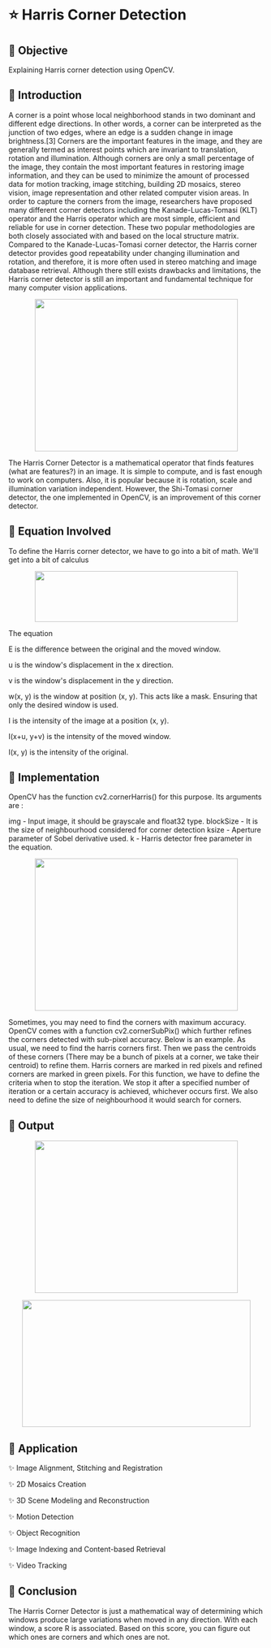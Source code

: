 # :star: Harris Corner Detection

## :stars: Objective

Explaining Harris corner detection using OpenCV.

## :stars: Introduction

A corner is a point whose local neighborhood stands in two dominant and different edge directions. In other words, a corner can be interpreted as the junction of two edges, where an edge is a sudden change in image brightness.[3] Corners are the important features in the image, and they are generally termed as interest points which are invariant to translation, rotation and illumination. Although corners are only a small percentage of the image, they contain the most important features in restoring image information, and they can be used to minimize the amount of processed data for motion tracking, image stitching, building 2D mosaics, stereo vision, image representation and other related computer vision areas.
In order to capture the corners from the image, researchers have proposed many different corner detectors including the Kanade-Lucas-Tomasi (KLT) operator and the Harris operator which are most simple, efficient and reliable for use in corner detection. These two popular methodologies are both closely associated with and based on the local structure matrix. Compared to the Kanade-Lucas-Tomasi corner detector, the Harris corner detector provides good repeatability under changing illumination and rotation, and therefore, it is more often used in stereo matching and image database retrieval. Although there still exists drawbacks and limitations, the Harris corner detector is still an important and fundamental technique for many computer vision applications.

<p align="center">
  <img width="400" height="300" src="https://miro.medium.com/max/950/0*PPJxP5y_k4GCWLBM.jpg">
  </p> 

The Harris Corner Detector is a mathematical operator that finds features (what are features?) in an image. It is simple to compute, and is fast enough to work on computers. Also, it is popular because it is rotation, scale and illumination variation independent. However, the Shi-Tomasi corner detector, the one implemented in OpenCV, is an improvement of this corner detector. 


## :stars: Equation Involved

To define the Harris corner detector, we have to go into a bit of math. We'll get into a bit of calculus
     <p align="center">
  <img width="400" height="100" src="https://aishack.in/static/img/tut/harris-equation1.jpg">
  </p>  
                         The equation

E is the difference between the original and the moved window.

u is the window's displacement in the x direction.

v is the window's displacement in the y direction.

w(x, y) is the window at position (x, y). This acts like a mask. Ensuring that only the desired window is used.

I is the intensity of the image at a position (x, y).

I(x+u, y+v) is the intensity of the moved window.

I(x, y) is the intensity of the original.

## :stars: Implementation

OpenCV has the function cv2.cornerHarris() for this purpose. Its arguments are :

img - Input image, it should be grayscale and float32 type.
blockSize - It is the size of neighbourhood considered for corner detection
ksize - Aperture parameter of Sobel derivative used.
k - Harris detector free parameter in the equation.

 <p align="center">
  <img width="400" height="300" src="https://opencv24-python-tutorials.readthedocs.io/en/latest/_images/harris_region.jpg">
  </p> 

Sometimes, you may need to find the corners with maximum accuracy. OpenCV comes with a function cv2.cornerSubPix() which further refines the corners detected with sub-pixel accuracy. Below is an example. As usual, we need to find the harris corners first. Then we pass the centroids of these corners (There may be a bunch of pixels at a corner, we take their centroid) to refine them. Harris corners are marked in red pixels and refined corners are marked in green pixels. For this function, we have to define the criteria when to stop the iteration. We stop it after a specified number of iteration or a certain accuracy is achieved, whichever occurs first. We also need to define the size of neighbourhood it would search for corners. 

## :stars: Output

  <p align="center">
  <img width="400" height="300" src="https://user-images.githubusercontent.com/66861391/140650371-3110df96-b037-420e-9f3e-c0104fbdfe4f.png">
  </p>  
  
  <p align="center">
  <img width="450" height="250" src="https://user-images.githubusercontent.com/66861391/141099308-4908b769-2563-48fa-99f0-970e1c3e77c2.png">
  </p>  
  
## :stars: Application

:sparkles: Image Alignment, Stitching and Registration

:sparkles: 2D Mosaics Creation

:sparkles: 3D Scene Modeling and Reconstruction

:sparkles: Motion Detection

:sparkles: Object Recognition

:sparkles: Image Indexing and Content-based Retrieval

:sparkles: Video Tracking

## :stars: Conclusion
The Harris Corner Detector is just a mathematical way of determining which windows produce large variations when moved in any direction. With each window, a score R is associated. Based on this score, you can figure out which ones are corners and which ones are not.




